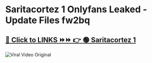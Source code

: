 
 # Saritacortez 1 Onlyfans Leaked - Update Files fw2bq

## <h2><a href="https://clipsfans.com/Saritacortez_1&ref=git">🔗 Click to LINKS ⏩⏩ 👉 🟢 Saritacortez 1 </a></h2>

<a href="https://clipsfans.com/Saritacortez_1&ref=git" rel="nofollow" data-target="animated-image.originalLink"><img src="https://i.ibb.co.com/xMMVF88/686577567.gif" alt="Viral Video Original" style="max-width: 100%; display: inline-block;" data-target="animated-image.originalImage"></a>

